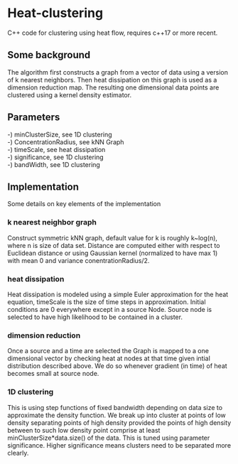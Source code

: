 # Heat-clustering

C++ code for clustering using heat flow, requires c++17 or more recent.

## Some background
The algorithm first constructs a graph from a vector of data using a version of k nearest neighbors. 
Then heat dissipation on this graph is used as a dimension reduction map. 
The resulting one dimensional data points are clustered using a kernel density estimator.

## Parameters
-) minClusterSize, see 1D clustering \
-) ConcentrationRadius, see kNN Graph \
-) timeScale, see heat dissipation \
-) significance, see 1D clustering \
-) bandWidth, see 1D clustering

## Implementation

Some details on key elements of the implementation

### k nearest neighbor graph
Construct symmetric kNN graph, default value for k is roughly k~log(n), where n is size of data set. 
Distance are computed either with respect to Euclidean distance or using Gaussian kernel (normalized to have max 1) with mean 0 and variance conentrationRadius/2.

### heat dissipation
Heat dissipation is modeled using a simple Euler approximation for the heat equation, timeScale is the size of time steps in approximation.
Initial conditions are 0 everywhere except in a source Node.
Source node is selected to have high likelihood to be contained in a cluster.

### dimension reduction
Once a source and a time are selected the Graph is mapped to a one dimensional vector by checking heat at nodes at that time given intial distribution described above.
We do so whenever gradient (in time) of heat becomes small at source node.

### 1D clustering
This is using step functions of fixed bandwidth depending on data size to approximate the density function. 
We break up into cluster at points of low density separating points of high density provided the points of high density between to such low density point comprise at least minClusterSize*data.size() of the data.
This is tuned using parameter significance. Higher significance means clusters need to be separated more clearly.


